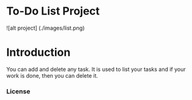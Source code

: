 # To-Do List Project
![alt project] (./images/list.png)

# Introduction 
You can add and delete any task.
It is used to list your tasks and if your work is done, then you can delete it.

### License
